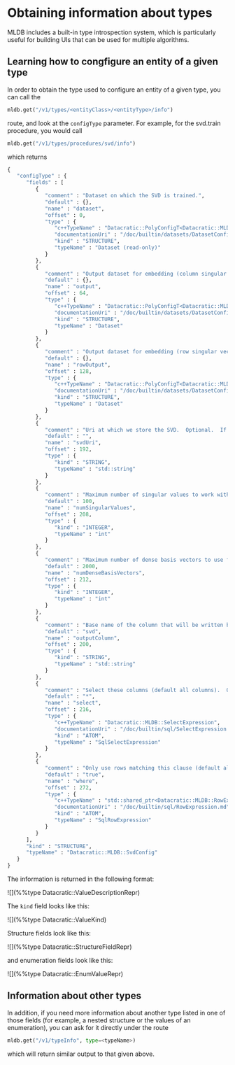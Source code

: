 # Obtaining information about types

MLDB includes a built-in type introspection system, which is particularly useful for
building UIs that can be used for multiple algorithms.

## Learning how to congfigure an entity of a given type

In order to obtain the type used to configure an entity of a given type, you can
call the

```python
mldb.get("/v1/types/<entityClass>/<entityType>/info")
```

route, and look at the `configType` parameter.  For example, for the svd.train procedure,
you would call

```python
mldb.get("/v1/types/procedures/svd/info")
```

which returns

```python
{
   "configType" : {
      "fields" : [
         {
            "comment" : "Dataset on which the SVD is trained.",
            "default" : {},
            "name" : "dataset",
            "offset" : 0,
            "type" : {
               "c++TypeName" : "Datacratic::PolyConfigT<Datacratic::MLDB::Dataset const>",
               "documentationUri" : "/doc/builtin/datasets/DatasetConfig.md",
               "kind" : "STRUCTURE",
               "typeName" : "Dataset (read-only)"
            }
         },
         {
            "comment" : "Output dataset for embedding (column singular vectors go here)",
            "default" : {},
            "name" : "output",
            "offset" : 64,
            "type" : {
               "c++TypeName" : "Datacratic::PolyConfigT<Datacratic::MLDB::Dataset>",
               "documentationUri" : "/doc/builtin/datasets/DatasetConfig.md",
               "kind" : "STRUCTURE",
               "typeName" : "Dataset"
            }
         },
         {
            "comment" : "Output dataset for embedding (row singular vectors go here)",
            "default" : {},
            "name" : "rowOutput",
            "offset" : 128,
            "type" : {
               "c++TypeName" : "Datacratic::PolyConfigT<Datacratic::MLDB::Dataset>",
               "documentationUri" : "/doc/builtin/datasets/DatasetConfig.md",
               "kind" : "STRUCTURE",
               "typeName" : "Dataset"
            }
         },
         {
            "comment" : "Uri at which we store the SVD.  Optional.  If empty, the SVD model will not be stored",
            "default" : "",
            "name" : "svdUri",
            "offset" : 192,
            "type" : {
               "kind" : "STRING",
               "typeName" : "std::string"
            }
         },
         {
            "comment" : "Maximum number of singular values to work with.  If there are not enough degrees of freedom in the dataset (it is rank-deficient), then less than this number may be used",
            "default" : 100,
            "name" : "numSingularValues",
            "offset" : 208,
            "type" : {
               "kind" : "INTEGER",
               "typeName" : "int"
            }
         },
         {
            "comment" : "Maximum number of dense basis vectors to use for the SVD.  This parameter gives the number of dimensions into which the project is made.  The runtime goes up with the square of this parameter, in other words 10 times as many is 100 times as long to run.",
            "default" : 2000,
            "name" : "numDenseBasisVectors",
            "offset" : 212,
            "type" : {
               "kind" : "INTEGER",
               "typeName" : "int"
            }
         },
         {
            "comment" : "Base name of the column that will be written by the SVD.  A number will be appended from 0 to numSingularValues.",
            "default" : "svd",
            "name" : "outputColumn",
            "offset" : 200,
            "type" : {
               "kind" : "STRING",
               "typeName" : "std::string"
            }
         },
         {
            "comment" : "Select these columns (default all columns).  Only plain column names may be used; it is not possible to select on an expression (like x + 1)",
            "default" : "*",
            "name" : "select",
            "offset" : 216,
            "type" : {
               "c++TypeName" : "Datacratic::MLDB::SelectExpression",
               "documentationUri" : "/doc/builtin/sql/SelectExpression.md",
               "kind" : "ATOM",
               "typeName" : "SqlSelectExpression"
            }
         },
         {
            "comment" : "Only use rows matching this clause (default all rows)",
            "default" : "true",
            "name" : "where",
            "offset" : 272,
            "type" : {
               "c++TypeName" : "std::shared_ptr<Datacratic::MLDB::RowExpression>",
               "documentationUri" : "/doc/builtin/sql/RowExpression.md",
               "kind" : "ATOM",
               "typeName" : "SqlRowExpression"
            }
         }
      ],
      "kind" : "STRUCTURE",
      "typeName" : "Datacratic::MLDB::SvdConfig"
   }
}
```

The information is returned in the following format:

![](%%type Datacratic::ValueDescriptionRepr)

The `kind` field looks like this:

![](%%type Datacratic::ValueKind)

Structure fields look like this:

![](%%type Datacratic::StructureFieldRepr)

and enumeration fields look like this:

![](%%type Datacratic::EnumValueRepr)


## Information about other types

In addition, if you need more information about another type listed in one of those
fields (for example, a nested structure or the values of an enumeration), you can
ask for it directly under the route

```python
mldb.get("/v1/typeInfo", type=<typeName>)
```

which will return similar output to that given above.

